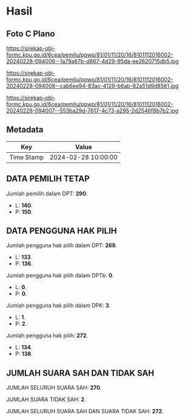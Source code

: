 # Hasil

## Foto C Plano

https://sirekap-obj-formc.kpu.go.id/6cea/pemilu/ppwp/81/01/11/20/16/8101112016002-20240228-094006--1a79a67b-d867-4d29-95da-ee2620715db5.jpg

https://sirekap-obj-formc.kpu.go.id/6cea/pemilu/ppwp/81/01/11/20/16/8101112016002-20240228-094008--cab6ee94-83ac-4129-b6ab-82a51d9d8561.jpg

https://sirekap-obj-formc.kpu.go.id/6cea/pemilu/ppwp/81/01/11/20/16/8101112016002-20240228-094007--553ba29d-7617-4c73-a295-2d2546f8b7b2.jpg


## Metadata

| Key        | Value               |
| ---------- | ------------------- |
| Time Stamp | 2024-02-28 10:00:00 |


## DATA PEMILIH TETAP

Jumlah pemilih dalam DPT: **290**.
 * L: **140**.
 * P: **150**.

## DATA PENGGUNA HAK PILIH

Jumlah pengguna hak pilih dalam DPT: **269**.
 * L: **133**.
 * P: **136**.

Jumlah pengguna hak pilih dalam DPTb: **0**.
 * L: **0**.
 * P: **0**.

Jumlah pengguna hak pilih dalam DPK: **3**.
 * L: **1**.
 * P: **2**.

Jumlah pengguna hak pilih: **272**.
 * L: **134**.
 * P: **138**.

## JUMLAH SUARA SAH DAN TIDAK SAH

JUMLAH SELURUH SUARA SAH: **270**.

JUMLAH SUARA TIDAK SAH: **2**.

JUMLAH SELURUH SUARA SAH DAN SUARA TIDAK SAH: **272**.


